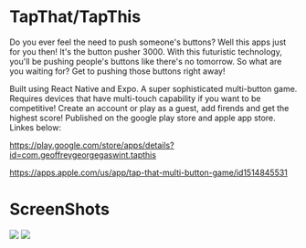# TapThat/TapThis

Do you ever feel the need to push someone's buttons? Well this apps just for you then! It's the button pusher 3000. With this futuristic technology, you'll be pushing people's buttons like there's no tomorrow. So what are you waiting for? Get to pushing those buttons right away!

Built using React Native and Expo. A super sophisticated multi-button game. Requires devices that have multi-touch capability if you want to be competitive! Create an account or play as a guest, add firends and get the highest score! Published on the google play store and apple app store. Linkes below:

https://play.google.com/store/apps/details?id=com.geoffreygeorgegaswint.tapthis

https://apps.apple.com/us/app/tap-that-multi-button-game/id1514845531

# ScreenShots

<img src="https://play-lh.googleusercontent.com/D2vFDvXjcXMi2qGtr4wDFEHkn2uxrArXb3GHREwbXUSXCI8inJMiFiiVyk6Kazc1iQ=w720-h310"/>

<img src="https://play-lh.googleusercontent.com/f6Kv8qMhKyx2_L67rK2-7P72GGtaXxnCxQdSWdDxcynmuNdGOOmF2J_6-8Alvj6MfA=w720-h310"/>
